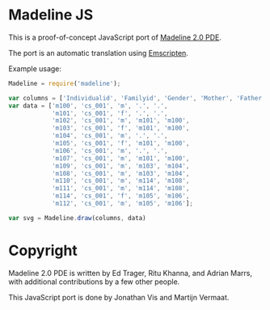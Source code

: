 Madeline JS
===========

This is a proof-of-concept JavaScript port of
[Madeline 2.0 PDE](https://github.com/piratical/Madeline_2.0_PDE).

The port is an automatic translation using
[Emscripten](https://github.com/kripken/emscripten).

Example usage:

```javascript
Madeline = require('madeline');

var columns = ['Individualid', 'Familyid', 'Gender', 'Mother', 'Father'];
var data = ['m100', 'cs_001', 'm', '.', '.',
            'm101', 'cs_001', 'f', '.', '.',
            'm102', 'cs_001', 'm', 'm101', 'm100',
            'm103', 'cs_001', 'f', 'm101', 'm100',
            'm104', 'cs_001', 'm', '.', '.',
            'm105', 'cs_001', 'f', 'm101', 'm100',
            'm106', 'cs_001', 'm', '.', '.',
            'm107', 'cs_001', 'm', 'm101', 'm100',
            'm109', 'cs_001', 'm', 'm103', 'm104',
            'm108', 'cs_001', 'm', 'm103', 'm104',
            'm110', 'cs_001', 'm', 'm114', 'm108',
            'm111', 'cs_001', 'm', 'm114', 'm108',
            'm114', 'cs_001', 'f', 'm105', 'm106',
            'm112', 'cs_001', 'm', 'm105', 'm106'];

var svg = Madeline.draw(columns, data)
```


Copyright
=========

Madeline 2.0 PDE is written by Ed Trager, Ritu Khanna, and Adrian Marrs, with
additional contributions by a few other people.

This JavaScript port is done by Jonathan Vis and Martijn Vermaat.
